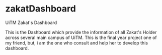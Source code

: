 # zakatDashboard
UiTM Zakat's Dashboard

<p>This is the Dashboard which provide the information of all Zakat's Holder across several main campus of UiTM. This is the final year project one of my friend, but, i am the one who consult and help her to develop this dashboard.</p>
